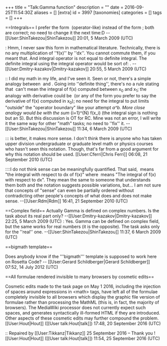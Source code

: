 +++
title = "Talk:Gamma function"
description = ""
date = 2016-09-25T11:54:30Z
aliases = []
[extra]
id = 3997
[taxonomies]
categories = []
tags = []
+++

==Integrals==
I prefer the form <math>\int dx\; f(x)</math> (operator-like) instead of the form <math>\int f(x)dx</math>; both are correct; no need to change it the next time:D --[[User:ShinTakezou|ShinTakezou]] 20:01, 5 March 2009 (UTC)

: Hmm, I never saw this form in mathematical literature. Technically, there is no any multiplication of ''f(x)'' by ''dx''. You cannot commute them, if you meant that. And integral operator is not equal to definite integral. The definite integral using the integral operator would be sort of: <math>{\int f}\mid_a^b</math>. --[[User:Dmitry-kazakov|Dmitry-kazakov]] 20:55, 5 March 2009 (UTC)

:: I did my math in my life, and I've seen it. Seen or not, there's a simple analogy between <math>\textstyle\frac{d}{dx}</math> and <math>\textstyle\int dx</math>. Going into ''definite thing'', there's no a rule stating that <math>\textstyle\int_{x_0}^{x_1} dx f(x)</math> can't mean the integral of f(x) computed between x<sub>0</sub> and x<sub>1</sub>; the analogy with derivative could be <math>\textstyle\left(\frac{d}{dx}f(x)\right)_{x=x_0}</math> (or any of the form you prefer to say the derivative of f(x) computed in x<sub>0</sub>); no need for the integral to put limits "outside" the "operator boundary" like your attempt <math>\textstyle\left.\int f\right|_a^b</math>. More close analogy would be with the sum <math>\textstyle\sum_{i=1}^{N} f(x_i)</math> (the integral sign is nothing but an S). But this discussion is OT for RC. Mine was not an error, I will write it the same way for other "math" tasks; no need to ''fix'' it. --[[User:ShinTakezou|ShinTakezou]] 11:34, 6 March 2009 (UTC)

:::<math>\int dx\; f(x)</math> is better, it makes more sense. I don't think there is anyone who has taken upper division undergraduate or graduate level math or physics courses who hasn't seen this notation. Though, that's far from a good argument for why this notation should be used. [[User:Cferri|Chris Ferri]] 06:08, 21 September 2010 (UTC)

::::I do not think sense can be meaningfully quantified.   That said, <math>\int dx\; f(x)</math> means "the integral with respect to dx of f(x)" where <math>\int f(x)dx</math> means "The integral of f(x) with respect to dx".  They mean the same to someone that understands them both and the notation suggests possible variations, but... I am not sure that concepts of "sense" can even be partially ordered without contradicting other people's concepts of what does and does not make sense.  --[[User:Rdm|Rdm]] 16:41, 21 September 2010 (UTC)

==Complex field==
Actually Gamma is defined on complex numbers. Is the task about its real part only? --[[User:Dmitry-kazakov|Dmitry-kazakov]] 22:25, 5 March 2009 (UTC)
: Yes. Gamma can be defined on complex field, but the same works for real numbers (it is the opposite). The task asks only for the ''real'' one. --[[User:ShinTakezou|ShinTakezou]] 11:37, 6 March 2009 (UTC)

==bigmath template==

Does anybody know if the '''bigmath''' template is supposed to work here on Rosetta Code? -- [[User:Gerard Schildberger|Gerard Schildberger]] 07:52, 14 July 2012 (UTC)


==All formulae rendered invisible to many browsers by cosmetic edits==

Cosmetic edits made to the task page on May 1 2016, including the injection of spaces around expressions in &lt;math&gt; tags, have left all of the formulae completely invisible to all browsers which display the graphic file version of formulae rather than processing the MathML (this is, in fact, the majority of browsers). The MediaWiki processor does not currently expect such spaces, and generates syntactically ill-formed HTML if they are introduced. Other aspects of these cosmetic edits may further compound the problem. [[User:Hout|Hout]] ([[User talk:Hout|talk]]) 17:48, 20 September 2016 (UTC)

:: Repaired by [[User:Tikkanz|Tikkanz]] 25 September 2016‎  –   Thank you !   [[User:Hout|Hout]] ([[User talk:Hout|talk]]) 11:54, 25 September 2016 (UTC)
